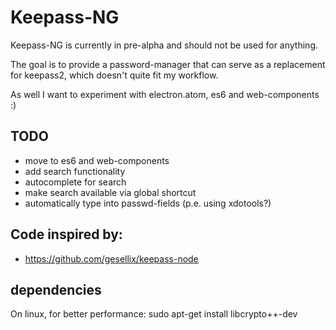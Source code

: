 # Keepass-NG
Keepass-NG is currently in pre-alpha and should not be used for anything.

The goal is to provide a password-manager that can serve as a replacement for keepass2, 
which doesn't quite fit my workflow.

As well I want to experiment with electron.atom, es6 and web-components :)

## TODO
- move to es6 and web-components
- add search functionality
- autocomplete for search
- make search available via global shortcut
- automatically type into passwd-fields (p.e. using xdotools?) 


## Code inspired by:
- https://github.com/gesellix/keepass-node


## dependencies
On linux, for better performance:
sudo apt-get install libcrypto++-dev
